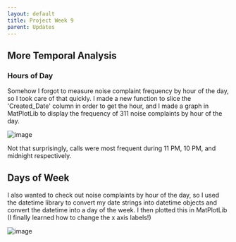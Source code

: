 ```yaml
---
layout: default
title: Project Week 9
parent: Updates
---
```


## More Temporal Analysis

### Hours of Day
Somehow I forgot to measure noise complaint frequency by hour of the day, so I took care of that quickly. I made a new function to slice the 'Created_Date' column in order to get the hour, and I made a graph in MatPlotLib to display the frequency of 311 noise complaints by hour of the day.

![image](https://user-images.githubusercontent.com/44076192/233664845-a9e775ad-4a95-4f01-8a04-d426e581fad2.png)

Not that surprisingly, calls were most frequent during 11 PM, 10 PM, and midnight respectively.

## Days of Week

I also wanted to check out noise complaints by hour of the day, so I used the datetime library to convert my date strings into datetime objects and 
convert the datetime into a day of the week. I then plotted this in MatPlotLib (I finally learned how to change the x axis labels!)

![image](https://user-images.githubusercontent.com/44076192/233673325-beeab6a0-e1f2-4817-9a8d-d0d50bfe7f0e.png)
